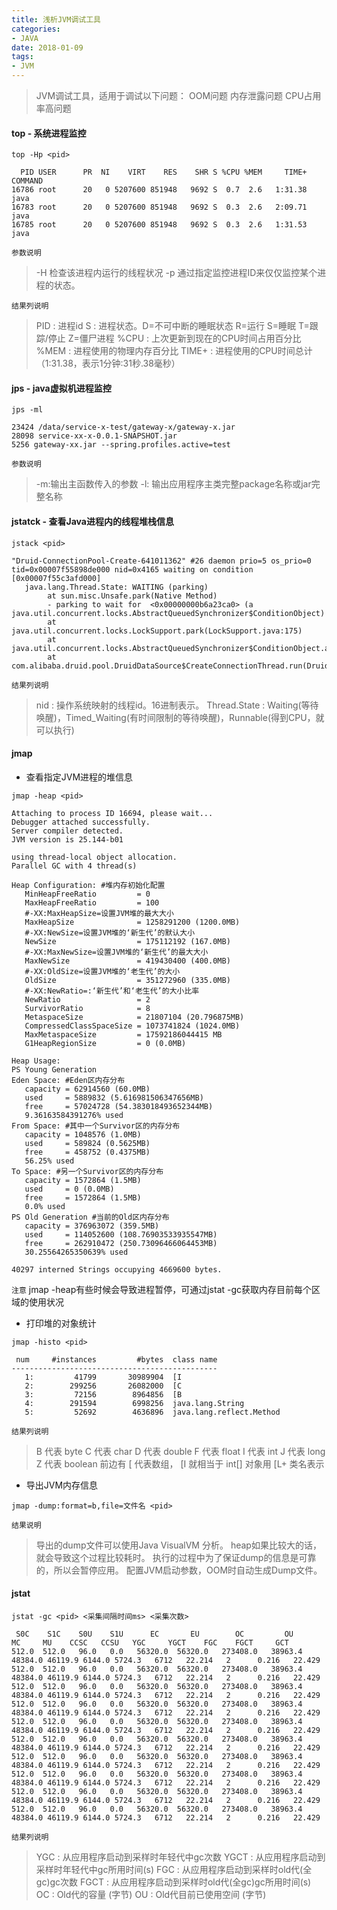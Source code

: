 ```yaml
---
title: 浅析JVM调试工具
categories:
- JAVA
date: 2018-01-09 
tags:
- JVM
---
```

>JVM调试工具，适用于调试以下问题：
>OOM问题
>内存泄露问题
>CPU占用率高问题

#### top - 系统进程监控
```
top -Hp <pid>

  PID USER      PR  NI    VIRT    RES    SHR S %CPU %MEM     TIME+ COMMAND                                                  
16786 root      20   0 5207600 851948   9692 S  0.7  2.6   1:31.38 java                                                     
16783 root      20   0 5207600 851948   9692 S  0.3  2.6   2:09.71 java                                                     
16785 root      20   0 5207600 851948   9692 S  0.3  2.6   1:31.53 java                                                    
```
`参数说明`
>-H 检查该进程内运行的线程状况
>-p 通过指定监控进程ID来仅仅监控某个进程的状态。 


`结果列说明`
>PID : 进程id
>S : 进程状态。D=不可中断的睡眠状态 R=运行 S=睡眠 T=跟踪/停止 Z=僵尸进程
>%CPU : 上次更新到现在的CPU时间占用百分比
>%MEM : 进程使用的物理内存百分比
>TIME+ : 进程使用的CPU时间总计（1:31.38，表示1分钟:31秒.38毫秒）


#### jps - java虚拟机进程监控
```
jps -ml 

23424 /data/service-x-test/gateway-x/gateway-x.jar
28098 service-xx-x-0.0.1-SNAPSHOT.jar 
5256 gateway-xx.jar --spring.profiles.active=test 
```
`参数说明`
>-m:输出主函数传入的参数
>-l: 输出应用程序主类完整package名称或jar完整名称

#### jstatck - 查看Java进程内的线程堆栈信息 
```
jstack <pid>

"Druid-ConnectionPool-Create-641011362" #26 daemon prio=5 os_prio=0 tid=0x00007f55898de000 nid=0x4165 waiting on condition [0x00007f55c3afd000]
   java.lang.Thread.State: WAITING (parking)
        at sun.misc.Unsafe.park(Native Method)
        - parking to wait for  <0x00000000b6a23ca0> (a java.util.concurrent.locks.AbstractQueuedSynchronizer$ConditionObject)
        at java.util.concurrent.locks.LockSupport.park(LockSupport.java:175)
        at java.util.concurrent.locks.AbstractQueuedSynchronizer$ConditionObject.await(AbstractQueuedSynchronizer.java:2039)
        at com.alibaba.druid.pool.DruidDataSource$CreateConnectionThread.run(DruidDataSource.java:2308)
```
`结果列说明`
>nid : 操作系统映射的线程id。16进制表示。
>Thread.State : Waiting(等待唤醒)，Timed_Waiting(有时间限制的等待唤醒)，Runnable(得到CPU，就可以执行)


#### jmap
* 查看指定JVM进程的堆信息
```
jmap -heap <pid>

Attaching to process ID 16694, please wait...
Debugger attached successfully.
Server compiler detected.
JVM version is 25.144-b01

using thread-local object allocation.
Parallel GC with 4 thread(s)

Heap Configuration: #堆内存初始化配置
   MinHeapFreeRatio         = 0
   MaxHeapFreeRatio         = 100
   #-XX:MaxHeapSize=设置JVM堆的最大大小
   MaxHeapSize              = 1258291200 (1200.0MB)
   #-XX:NewSize=设置JVM堆的‘新生代’的默认大小
   NewSize                  = 175112192 (167.0MB)
   #-XX:MaxNewSize=设置JVM堆的‘新生代’的最大大小
   MaxNewSize               = 419430400 (400.0MB)
   #-XX:OldSize=设置JVM堆的‘老生代’的大小
   OldSize                  = 351272960 (335.0MB)
   #-XX:NewRatio=:‘新生代’和‘老生代’的大小比率
   NewRatio                 = 2
   SurvivorRatio            = 8
   MetaspaceSize            = 21807104 (20.796875MB)
   CompressedClassSpaceSize = 1073741824 (1024.0MB)
   MaxMetaspaceSize         = 17592186044415 MB
   G1HeapRegionSize         = 0 (0.0MB)

Heap Usage:
PS Young Generation
Eden Space: #Eden区内存分布
   capacity = 62914560 (60.0MB)
   used     = 5889832 (5.616981506347656MB)
   free     = 57024728 (54.383018493652344MB)
   9.36163584391276% used
From Space: #其中一个Survivor区的内存分布
   capacity = 1048576 (1.0MB)
   used     = 589824 (0.5625MB)
   free     = 458752 (0.4375MB)
   56.25% used
To Space: #另一个Survivor区的内存分布
   capacity = 1572864 (1.5MB)
   used     = 0 (0.0MB)
   free     = 1572864 (1.5MB)
   0.0% used
PS Old Generation #当前的Old区内存分布 
   capacity = 376963072 (359.5MB)
   used     = 114052600 (108.76903533935547MB)
   free     = 262910472 (250.73096466064453MB)
   30.25564265350639% used

40297 interned Strings occupying 4669600 bytes.
```
`注意`
jmap -heap有些时候会导致进程暂停，可通过jstat -gc获取内存目前每个区域的使用状况

 * 打印堆的对象统计
```
jmap -histo <pid>

 num     #instances         #bytes  class name
----------------------------------------------
   1:         41799       30989904  [I
   2:        299256       26082000  [C
   3:         72156        8964856  [B
   4:        291594        6998256  java.lang.String
   5:         52692        4636896  java.lang.reflect.Method
```
`结果列说明`
>B 代表 byte
C 代表 char
D 代表 double
F 代表 float
I 代表 int
J 代表 long
Z 代表 boolean
前边有 [ 代表数组， [I 就相当于 int[]
对象用 [L+ 类名表示

* 导出JVM内存信息
```
jmap -dump:format=b,file=文件名 <pid>
```
`结果说明`
>导出的dump文件可以使用Java VisualVM 分析。
>heap如果比较大的话，就会导致这个过程比较耗时。
>执行的过程中为了保证dump的信息是可靠的，所以会暂停应用。
>配置JVM启动参数，OOM时自动生成Dump文件。

#### jstat
```
jstat -gc <pid> <采集间隔时间ms> <采集次数>

 S0C    S1C    S0U    S1U      EC       EU        OC         OU       MC     MU    CCSC   CCSU   YGC     YGCT    FGC    FGCT     GCT   
512.0  512.0   96.0   0.0   56320.0  56320.0   273408.0   38963.4   48384.0 46119.9 6144.0 5724.3   6712   22.214   2      0.216   22.429
512.0  512.0   96.0   0.0   56320.0  56320.0   273408.0   38963.4   48384.0 46119.9 6144.0 5724.3   6712   22.214   2      0.216   22.429
512.0  512.0   96.0   0.0   56320.0  56320.0   273408.0   38963.4   48384.0 46119.9 6144.0 5724.3   6712   22.214   2      0.216   22.429
512.0  512.0   96.0   0.0   56320.0  56320.0   273408.0   38963.4   48384.0 46119.9 6144.0 5724.3   6712   22.214   2      0.216   22.429
512.0  512.0   96.0   0.0   56320.0  56320.0   273408.0   38963.4   48384.0 46119.9 6144.0 5724.3   6712   22.214   2      0.216   22.429
512.0  512.0   96.0   0.0   56320.0  56320.0   273408.0   38963.4   48384.0 46119.9 6144.0 5724.3   6712   22.214   2      0.216   22.429
512.0  512.0   96.0   0.0   56320.0  56320.0   273408.0   38963.4   48384.0 46119.9 6144.0 5724.3   6712   22.214   2      0.216   22.429
512.0  512.0   96.0   0.0   56320.0  56320.0   273408.0   38963.4   48384.0 46119.9 6144.0 5724.3   6712   22.214   2      0.216   22.429
512.0  512.0   96.0   0.0   56320.0  56320.0   273408.0   38963.4   48384.0 46119.9 6144.0 5724.3   6712   22.214   2      0.216   22.429
512.0  512.0   96.0   0.0   56320.0  56320.0   273408.0   38963.4   48384.0 46119.9 6144.0 5724.3   6712   22.214   2      0.216   22.429
```
`结果列说明`
>YGC : 从应用程序启动到采样时年轻代中gc次数
>YGCT : 从应用程序启动到采样时年轻代中gc所用时间(s)
>FGC : 从应用程序启动到采样时old代(全gc)gc次数
>FGCT : 从应用程序启动到采样时old代(全gc)gc所用时间(s)
>OC :  Old代的容量 (字节)
>OU :  Old代目前已使用空间 (字节)


